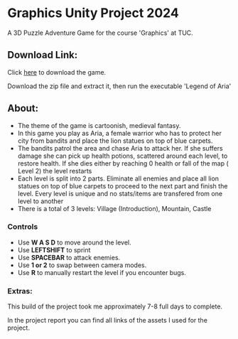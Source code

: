 # Graphics Unity Project 2024
A 3D Puzzle Adventure Game for the course 'Graphics' at TUC.



## Download Link:
Click [here](https://drive.google.com/file/d/1guVdqSYUi3NnuwiCMWxWuR47gPu7qur0/view?usp=drive_link) to download the game.

Download the zip file and extract it, then run the executable 'Legend of Aria'


## About:
- The theme of the game is cartoonish, medieval fantasy.
- In this game you play as Aria, a female warrior who has to protect her city from bandits and place the lion statues on top of blue carpets. 
- The bandits patrol the area and chase Aria to attack her. If she suffers damage she can pick up health potions, scattered around each level, to restore health. If she dies either by reaching 0 health or fall of the map ( Level 2) the level restarts
- Each level is split into 2 parts. Eliminate all enemies and place all lion statues on top of blue carpets to proceed to the next part and finish the level. Every level is unique and no stats/items are transfered from one level to another
- There is a total of 3 levels: Village (Introduction), Mountain, Castle

### Controls
- Use **W A S D** to move around the level.
- Use **LEFTSHIFT** to sprint
- Use **SPACEBAR** to attack enemies.
- Use **1 or 2** to swap between camera modes.
- Use **R** to manually restart the level if you encounter bugs.

### Extras:
This build of the project took me approximately 7-8 full days to complete.

In the project report you can find all links of the assets I used for the project.
